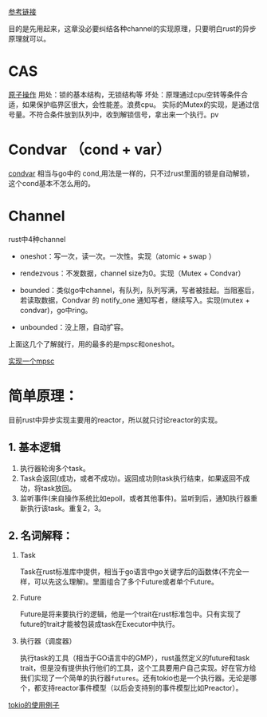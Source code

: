 [参考链接](https://time.geekbang.org/column/article/445814)

目的是先用起来，这章没必要纠结各种channel的实现原理，只要明白rust的异步原理就可以。
# CAS
[原子操作](./bin/atomic.rs)
用处：锁的基本结构，无锁结构等
坏处：原理通过cpu空转等条件合适，如果保护临界区很大，会性能差。浪费cpu。
实际的Mutex的实现，是通过信号量。不符合条件放到队列中，收到解锁信号，拿出来一个执行。pv

# Condvar （cond + var）
[condvar](./bin/condvar.rs)
相当与go中的 cond,用法是一样的，只不过rust里面的锁是自动解锁，这个cond基本不怎么用的。

# Channel
rust中4种channel

- oneshot：写一次，读一次。一次性。实现（atomic + swap ）

- rendezvous：不发数据，channel size为0。实现（Mutex + Condvar）

- bounded：类似go中channel，有队列，队列写满，写者被挂起。当阻塞后，若读取数据，Condvar 的 notify_one 通知写者，继续写入。实现(mutex + condvar)，go中ring。

- unbounded：没上限，自动扩容。

上面这几个了解就行，用的最多的是mpsc和oneshot。

[实现一个mpsc](https://play.rust-lang.org/?version=stable&mode=debug&edition=2021&gist=042ee12817442a32bcfa05e31a1084f9)

# 简单原理：
目前rust中异步实现主要用的reactor，所以就只讨论reactor的实现。
## 1. 基本逻辑
1. 执行器轮询多个task。
2. Task会返回(成功，或者不成功)。返回成功则task执行结束，如果返回不成功，将task放回。
3. 监听事件(来自操作系统比如epoll，或者其他事件)。监听到后，通知执行器重新执行该task。重复2，3。

## 2. 名词解释：
1. Task

   Task在rust标准库中提供，相当于go语言中go关键字后的函数体(不完全一样，可以先这么理解)。里面组合了多个Future或者单个Future。

2. Future

   Future是将来要执行的逻辑，他是一个trait在rust标准包中。只有实现了future的trait才能被包装成task在Executor中执行。

3. 执行器（调度器）

   执行task的工具（相当于GO语言中的GMP），rust虽然定义的future和task trait，但是没有提供执行他们的工具，这个工具要用户自己实现。好在官方给我们实现了一个简单的执行器`futures`。还有tokio也是一个执行器。无论是哪个，都支持reactor事件模型（以后会支持别的事件模型比如Preactor）。


[tokio的使用例子](https://github.com/tokio-rs/tokio/blob/master/examples)




